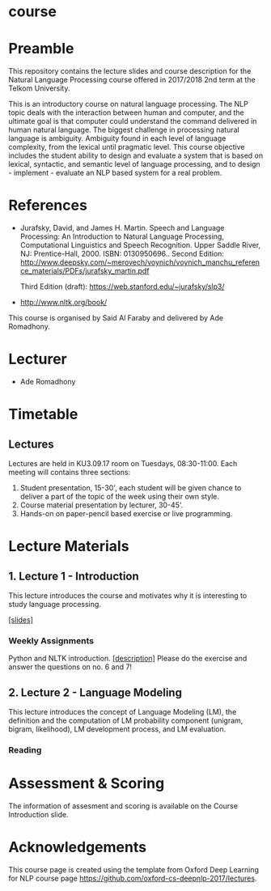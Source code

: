 # course
# Preamble
This repository contains the lecture slides and course description for the Natural Language Processing course offered in 2017/2018 2nd term at the Telkom University. 

This is an introductory course on natural language processing. The NLP topic deals with the interaction between human and computer, and the ultimate goal is that computer could understand the command delivered in human natural language. The biggest challenge in processing natural language is ambiguity. Ambiguity found in each level of language complexity, from the lexical until pragmatic level. This course objective includes the student ability to design and evaluate a system that is based on lexical, syntactic, and semantic level of language processing, and to design - implement - evaluate an NLP based system for a real problem.

# References

- Jurafsky, David, and James H. Martin. Speech and Language Processing: An Introduction to Natural Language Processing, Computational Linguistics and Speech Recognition. Upper Saddle River, NJ: Prentice-Hall, 2000. ISBN: 0130950696..
  Second Edition: http://www.deepsky.com/~merovech/voynich/voynich_manchu_reference_materials/PDFs/jurafsky_martin.pdf
  
  Third Edition (draft): https://web.stanford.edu/~jurafsky/slp3/
- http://www.nltk.org/book/


This course is organised by Said Al Faraby and delivered by Ade Romadhony.

# Lecturer
* Ade Romadhony

# Timetable
## Lectures
Lectures are held in KU3.09.17 room on Tuesdays, 08:30-11:00. Each meeting will contains three sections:

1. Student presentation, 15-30', each student will be given chance to deliver a part of the topic of the week using their own style.
2. Course material presentation by lecturer, 30-45'.
3. Hands-on on paper-pencil based exercise or live programming.

# Lecture Materials
## 1. Lecture 1 - Introduction
This lecture introduces the course and motivates why it is interesting to study language processing.

[[slides]](course/01_Lecture_Intro.pdf)

### Weekly Assignments
Python and NLTK introduction.
[[description]](course/PythonIntroduction_NLP.pdf) Please do the exercise and answer the questions on no. 6 and 7!

## 2. Lecture 2 - Language Modeling
This lecture introduces the concept of Language Modeling (LM), the definition and the computation of LM probability component (unigram, bigram, likelihood), LM development process, and LM evaluation.



### Reading


# Assessment & Scoring
The information of assesment and scoring is available on the Course Introduction slide.

# Acknowledgements
This course page is created using the template from Oxford Deep Learning for NLP course page https://github.com/oxford-cs-deepnlp-2017/lectures.
